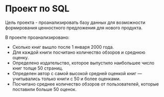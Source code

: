# Проект по SQL
Цель проекта - проанализировать базу данных для возможности формирования ценностного предложения для нового продукта.

В проекте проанализировано:
* Сколько книг вышло после 1 января 2000 года.
* Для каждой книги посчитано количество обзоров и среднюю оценку.
* Определено издательство, которое выпустило наибольшее число книг толще 50 страниц.
* Определен автор с самой высокой средней оценкой книг — учитывались только книги с 50 и более оценками.
* Посчитано среднее количество обзоров от пользователей, которые поставили больше 50 оценок.
